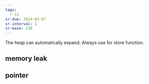 ```yaml
---
tags:
  - CS
sr-due: 2024-03-07
sr-interval: 1
sr-ease: 230
---
```

The heap can automatically expand. Always use for store function.

## memory leak

## pointer

